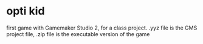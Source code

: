 # opti kid

first game with Gamemaker Studio 2, for a class project. 
.yyz file is the GMS project file, .zip file is the executable version of the game
